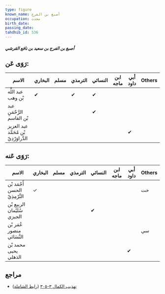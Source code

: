 ```yaml
---
type: figure
known_name: أصبغ بن الفرج
occupation: محدث
birth_date:
passing_date:
tahdhib_id: 536
---
```

##### أصبغ بن الفرج بن سعيد بن نافع القرشي

## رَوَى عَن:
| الاسم                                   | البخاري | مسلم | الترمذي | النسائي | ابن ماجه | أبي داود | Others |
| --------------------------------------- | ------- | ---- | ------- | ------- | -------- | -------- | ------ |
| عبد اللَّه بْن وهب                      | ✔       |      | ✔       | ✔       |          |          |        |
| عبد الرَّحْمَنِ بْن القاسم              |         |      |         | ✔       |          |          |        |
| عبد العزيز بْن مُحَمَّد الدَّراوَرْدِيّ |         |      |         |         |          | ✔        |        |
## رَوَى عَنه:
| الاسم                           | البخاري | مسلم | الترمذي | النسائي | ابن ماجه | أبي داود | Others |
| ------------------------------- | ------- | ---- | ------- | ------- | -------- | -------- | ------ |
| أَحْمَد بْن الحسن التِّرْمِذِيّ | ✓       |      |         |         |          |          | خت     |
| الربيع بْن سُلَيْمان الجيزي     |         |      |         | ✔       |          |          |        |
| عُمَر بْن منصور النَّسَائي      |         |      |         |         |          |          | سي     |
| محمد بْن يحيى الذهلي            |         |      |         |         |          | ✔        |        |
## مراجع
- [تهذيب الكمال ٣-٣٠٥](obsidian://open?vault=Tahdhib-al-Kamal&file=Figures/٥٣٦-أصبغ%20بن%20الفرج%20بن%20سعيد%20بن%20نافع%20القرشي) ([رابط الشاملة](https://shamela.ws/book/3722/1319))